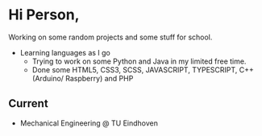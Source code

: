 # Hi Person,

Working on some random projects and some stuff for school.

- Learning languages as I go
    - Trying to work on some Python and Java in my limited free time.
    - Done some HTML5, CSS3, SCSS, JAVASCRIPT, TYPESCRIPT, C++ (Arduino/ Raspberry) and PHP

## Current
- Mechanical Engineering @ TU Eindhoven
